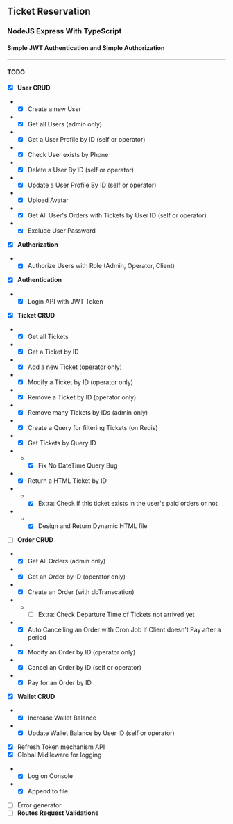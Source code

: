 ## **Ticket Reservation**

### NodeJS Express With TypeScript

#### Simple JWT Authentication and Simple Authorization

---

#### **TODO**

- [x] **User CRUD**
- - [x] Create a new User
- - [x] Get all Users (admin only)
- - [x] Get a User Profile by ID (self or operator)
- - [x] Check User exists by Phone
- - [x] Delete a User By ID (self or operator)
- - [x] Update a User Profile By ID (self or operator)
- - [x] Upload Avatar
- - [x] Get All User's Orders with Tickets by User ID (self or operator)
- - [x] Exclude User Password
- [x] **Authorization**
- - [x] Authorize Users with Role (Admin, Operator, Client)
- [x] **Authentication**
- - [x] Login API with JWT Token
- [x] **Ticket CRUD**
- - [x] Get all Tickets
- - [x] Get a Ticket by ID
- - [x] Add a new Ticket (operator only)
- - [x] Modify a Ticket by ID (operator only)
- - [x] Remove a Ticket by ID (operator only)
- - [x] Remove many Tickets by IDs (admin only)
- - [x] Create a Query for filtering Tickets (on Redis)
- - [x] Get Tickets by Query ID
- - - [x] Fix No DateTime Query Bug
- - [x] Return a HTML Ticket by ID
- - - [x] Extra: Check if this ticket exists in the user's paid orders or not
- - - [x] Design and Return Dynamic HTML file
- [ ] **Order CRUD**
- - [x] Get All Orders (admin only)
- - [x] Get an Order by ID (operator only)
- - [x] Create an Order (with dbTranscation)
- - - [ ] Extra: Check Departure Time of Tickets not arrived yet
- - [x] Auto Cancelling an Order with Cron Job if Client doesn't Pay after a period
- - [x] Modify an Order by ID (operator only)
- - [x] Cancel an Order by ID (self or operator)
- - [x] Pay for an Order by ID
- [x] **Wallet CRUD**
- - [x] Increase Wallet Balance
- - [x] Update Wallet Balance by User ID (self or operator)
- [x] Refresh Token mechanism API
- [x] Global Midlleware for logging
- - [x] Log on Console
- - [x] Append to file
- [ ] Error generator
- [ ] **Routes Request Validations**
